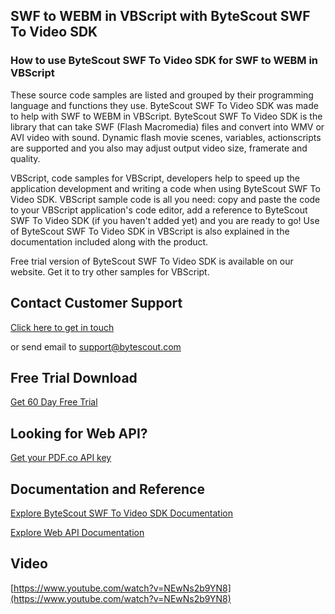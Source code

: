 ## SWF to WEBM in VBScript with ByteScout SWF To Video SDK

### How to use ByteScout SWF To Video SDK for SWF to WEBM in VBScript

These source code samples are listed and grouped by their programming language and functions they use. ByteScout SWF To Video SDK was made to help with SWF to WEBM in VBScript. ByteScout SWF To Video SDK is the library that can take SWF (Flash Macromedia) files and convert into WMV or AVI video with sound. Dynamic flash movie scenes, variables, actionscripts are supported and you also may adjust output video size, framerate and quality.

VBScript, code samples for VBScript, developers help to speed up the application development and writing a code when using ByteScout SWF To Video SDK. VBScript sample code is all you need: copy and paste the code to your VBScript application's code editor, add a reference to ByteScout SWF To Video SDK (if you haven't added yet) and you are ready to go! Use of ByteScout SWF To Video SDK in VBScript is also explained in the documentation included along with the product.

Free trial version of ByteScout SWF To Video SDK is available on our website. Get it to try other samples for VBScript.

## Contact Customer Support

[Click here to get in touch](https://bytescout.zendesk.com/hc/en-us/requests/new?subject=ByteScout%20SWF%20To%20Video%20SDK%20Question)

or send email to [support@bytescout.com](mailto:support@bytescout.com?subject=ByteScout%20SWF%20To%20Video%20SDK%20Question) 

## Free Trial Download

[Get 60 Day Free Trial](https://bytescout.com/download/web-installer?utm_source=github-readme)

## Looking for Web API? 

[Get your PDF.co API key](https://pdf.co/documentation/api?utm_source=github-readme)

## Documentation and Reference

[Explore ByteScout SWF To Video SDK Documentation](https://bytescout.com/documentation/index.html?utm_source=github-readme)

[Explore Web API Documentation](https://pdf.co/documentation/api?utm_source=github-readme)

## Video

[https://www.youtube.com/watch?v=NEwNs2b9YN8](https://www.youtube.com/watch?v=NEwNs2b9YN8)